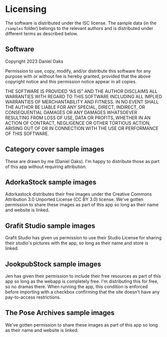 # Licensing

The software is distributed under the ISC license. The sample data (in the `/samples` folder) belongs to the relevant authors and is distributed under different terms as described below.

## Software

Copyright 2023 Daniel Oaks

Permission to use, copy, modify, and/or distribute this software for any purpose with or without fee is hereby granted, provided that the above copyright notice and this permission notice appear in all copies.

THE SOFTWARE IS PROVIDED “AS IS” AND THE AUTHOR DISCLAIMS ALL WARRANTIES WITH REGARD TO THIS SOFTWARE INCLUDING ALL IMPLIED WARRANTIES OF MERCHANTABILITY AND FITNESS. IN NO EVENT SHALL THE AUTHOR BE LIABLE FOR ANY SPECIAL, DIRECT, INDIRECT, OR CONSEQUENTIAL DAMAGES OR ANY DAMAGES WHATSOEVER RESULTING FROM LOSS OF USE, DATA OR PROFITS, WHETHER IN AN ACTION OF CONTRACT, NEGLIGENCE OR OTHER TORTIOUS ACTION, ARISING OUT OF OR IN CONNECTION WITH THE USE OR PERFORMANCE OF THIS SOFTWARE.

## Category cover sample images

These are drawn by me (Daniel Oaks). I'm happy to distribute those as part of this app without requiring attribution.

## AdorkaStock sample images

Adorkastock distributes their free images under the Creative Commons Attribution 3.0 Unported License (CC BY 3.0) license. We've gotten permission to share these images as part of this app so long as their name and website is linked.

## Grafit Studio sample images

Grafit Studio has given us permission to use their Studio License for sharing their studio's pictures with the app, so long as their name and store is linked.

## JookpubStock sample images

Jen has given their permission to include their free resources as part of this app so long as the webapp is completely free. I'm distributing this for free, so no dramas there. When running the app, this condition is enforced before importing with a checkbox confirming that the site doesn't have any pay-to-access restrictions.

## The Pose Archives sample images

We've gotten permission to share these images as part of this app so long as their name and website is linked.
